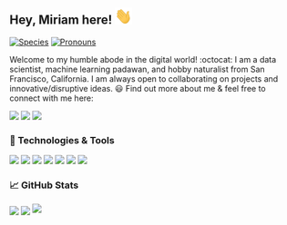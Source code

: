 ## Hey, Miriam here! <img src="https://raw.githubusercontent.com/maiali13/maiali13/master/wave.gif" width="30px">

[![Species](https://img.shields.io/badge/Species-Homo_sapiens-success?style=flat-square&logo=mailchimp&logoColor=white&color=2bbc8a)](https://en.wikipedia.org/wiki/Homo_sapiens)
[![Pronouns](https://img.shields.io/badge/Pronouns-She,They-success?style=flat-square&logo=iconify&logoColor=white&color=2bbc8a)](https://emilhvitfeldt.github.io/genderify/)

Welcome to my humble abode in the digital world! :octocat: I am a data scientist, machine learning padawan, and hobby naturalist from San Francisco, California. I am always open to collaborating on projects and innovative/disruptive ideas. 😃 Find out more about me & feel free to connect with me here:

[![](https://img.shields.io/badge/-miriamali-blue?style=flat-square&logo=Linkedin&logoColor=white&link=https://www.linkedin.com/in/miriam-ali/)](https://www.linkedin.com/in/miriam-ali/)
[![](https://img.shields.io/badge/-miriamaali@outlook.com-a0d8f3?style=flat-square&logo=microsoft-outlook&logoColor=white&link=mailto:miriamaali@outlook.com)](mailto:miriamaali@outlook.com)
[![](https://img.shields.io/badge/-resume-6897bb?style=flat-square&logo=when-i-work&logoColor=white&link=https://drive.google.com/file/d/17t9UnaYZ2l2yy7a0QwXZ4NfEjhd4ODMP/view?usp=sharing)](https://drive.google.com/file/d/17t9UnaYZ2l2yy7a0QwXZ4NfEjhd4ODMP/view?usp=sharing)


### 🔧 Technologies & Tools
![](https://img.shields.io/badge/OS-Linux-informational?style=flat-square&logo=linux&logoColor=white&color=2bbc8a)
![](https://img.shields.io/badge/Code-Python-informational?style=flat-square&logo=python&logoColor=white&color=2bbc8a)
![](https://img.shields.io/badge/Shell-Bash-informational?style=flat-square&logo=gnu-bash&logoColor=white&color=2bbc8a)
![](https://img.shields.io/badge/Tools-Docker-informational?style=flat-square&logo=docker&logoColor=white&color=2bbc8a)
![](https://img.shields.io/badge/Tools-PostgreSQL-informational?style=flat-square&logo=postgresql&logoColor=white&color=2bbc8a)
![](https://img.shields.io/badge/Tools-Git-informational?style=flat-square&logo=git&logoColor=white&color=2bbc8a)
![](https://img.shields.io/badge/Learning-AWS-informational?style=flat-square&logo=amazon-aws&logoColor=white&color=2bbc8a)


### 📈 GitHub Stats
<a>
  <img align="center" src="https://github-readme-hellorusk.vercel.app/api?username=maiali13&hide_title=true&show_icons=true&theme=vue&hide=stars" />
</a>
<a>
  <img align="center" src="https://github-readme-stats.vercel.app/api/top-langs/?username=maiali13&layout=compact&theme=vue" />
</a>
<a>
  <img src="https://badges.pufler.dev/visits/maiali13/maiali13?style=flat-square&color=2bbc8a&logo=github">
</a>

